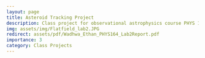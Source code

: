 ```yaml
---
layout: page
title: Asteroid Tracking Project
description: Class project for observational astrophysics course PHYS 164 at UCSD
img: assets/img/Flatfield_lab2.JPG
redirect: assets/pdf/Wadhwa_Ethan_PHYS164_Lab2Report.pdf
importance: 3
category: Class Projects
---
```

